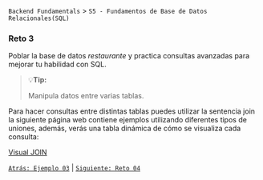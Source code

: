 `Backend Fundamentals` > `S5 - Fundamentos de Base de Datos Relacionales(SQL)`

### Reto 3

Poblar la base de datos *restaurante* y practica consultas avanzadas para mejorar tu habilidad con SQL.

> 💡**Tip:**
>
>Manipula datos entre varias tablas.

Para hacer consultas entre distintas tablas puedes utilizar la sentencia join la siguiente página web contiene ejemplos utilizando diferentes tipos de uniones, además, verás una tabla dinámica de cómo se visualiza cada consulta:

[Visual JOIN](https://joins.spathon.com/)

[`Atrás: Ejemplo 03`](https://github.com/beduExpert/A2-Backend-Fundamentals-2020/tree/master/Sesion-05/Ejemplo-03) | [`Siguiente: Reto 04`](https://github.com/beduExpert/A2-Backend-Fundamentals-2020/tree/master/Sesion-05/Reto-04)
